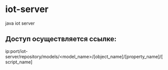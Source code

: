 # iot-server
java iot server

## Доступ осуществляется ссылке: 
ip:port/iot-server/repository/models/\<model_name\>/[object_name]/[property_name]/[script_name]
